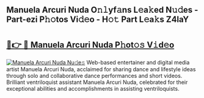 ## Manuela Arcuri Nuda O𝚗𝚕yf𝚊ns L𝚎a𝚔ed N𝚞𝚍es - Part-ezi P𝚑𝚘tos Vi𝚍𝚎o - H𝚘𝚝 Part L𝚎a𝚔s Z4laY

# <h2><a href="http://kfaclc.oniu.top/?m=Manuela+Arcuri+Nuda">🔗👉 🔴 Manuela Arcuri Nuda P𝚑ot𝚘𝚜 V𝚒d𝚎o</a></h2>

[![Manuela Arcuri Nuda Nu𝚍e𝚜](https://i.imgur.com/0qMVB7G.gif)](http://kfaclc.oniu.top/?m=Manuela+Arcuri+Nuda)
Web-based entertainer and digital media artist Manuela Arcuri Nuda, acclaimed for sharing dance and lifestyle ideas through solo and collaborative dance performances and short videos. Brilliant ventriloquist assistant Manuela Arcuri Nuda, celebrated for their exceptional abilities and accomplishments in assisting ventriloquists.  
